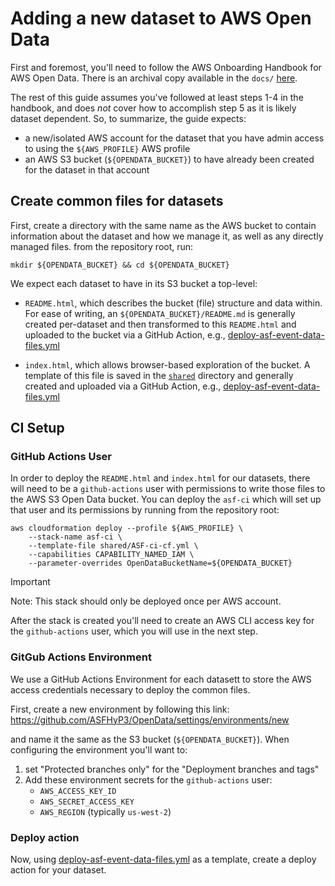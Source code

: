 # Adding a new dataset to AWS Open Data

First and foremost, you'll need to follow the AWS Onboarding Handbook for AWS Open Data. There is an archival copy available in the `docs/` [here](../docs/aws-onboarding-handbook-for-data-providers-en-US.pdf). 

The rest of this guide assumes you've followed at least steps 1-4 in the handbook, and does *not* cover how to accomplish step 5 as it is likely dataset dependent. So, to summarize, the guide expects:
* a new/isolated AWS account for the dataset that you have admin access to using the `${AWS_PROFILE}` AWS profile
* an AWS S3 bucket (`${OPENDATA_BUCKET}`) to have already been created for the dataset in that account

## Create common files for datasets

First, create a directory with the same name as the AWS bucket to contain information about the dataset and how we manage it, as well as any directly managed files. from the repository root, run:
```shell
mkdir ${OPENDATA_BUCKET} && cd ${OPENDATA_BUCKET}
```

We expect each dataset to have in its S3 bucket a top-level:
* `README.html`, which describes the bucket (file) structure and data within. For ease of writing, an `${OPENDATA_BUCKET}/README.md` is generally created per-dataset and then transformed to this `README.html` and uploaded to the bucket via a GitHub Action, e.g., [deploy-asf-event-data-files.yml](../.github/workflows/deploy-asf-event-data-files.yml) 

* `index.html`, which allows browser-based exploration of the bucket. A template of this file is saved in the [`shared`](../shared) directory and generally created and uploaded via a GitHub Action, e.g., [deploy-asf-event-data-files.yml](../.github/workflows/deploy-asf-event-data-files.yml)

## CI Setup

### GitHub Actions User 

In order to deploy the `README.html` and `index.html` for our datasets, there will need to be a `github-actions` user with permissions to write those files to the AWS S3 Open Data bucket. You can deploy the `asf-ci` which will set up that user and its permissions by running from the repository root:
```shell
aws cloudformation deploy --profile ${AWS_PROFILE} \
    --stack-name asf-ci \
    --template-file shared/ASF-ci-cf.yml \
    --capabilities CAPABILITY_NAMED_IAM \
    --parameter-overrides OpenDataBucketName=${OPENDATA_BUCKET}
```
>[!IMPORTANT]
> Note: This stack should only be deployed once per AWS account.

After the stack is created you'll need to create an AWS CLI access key for the `github-actions` user, which you will use in the next step.

### GitGub Actions Environment

We use a GitHub Actions Environment for each datasett to store the AWS access credentials necessary to deploy the common files.

First, create a new environment by following this link:
<https://github.com/ASFHyP3/OpenData/settings/environments/new>

and name it the same as the S3 bucket (`${OPENDATA_BUCKET}`). When configuring the environment you'll want to: 
1. set "Protected branches only" for the "Deployment branches and tags"
2. Add these environment secrets for the `github-actions` user:
   * `AWS_ACCESS_KEY_ID`
   * `AWS_SECRET_ACCESS_KEY`
   * `AWS_REGION` (typically `us-west-2`)

### Deploy action

Now, using [deploy-asf-event-data-files.yml](../.github/workflows/deploy-asf-event-data-files.yml) as a template, create a deploy action for your dataset.
